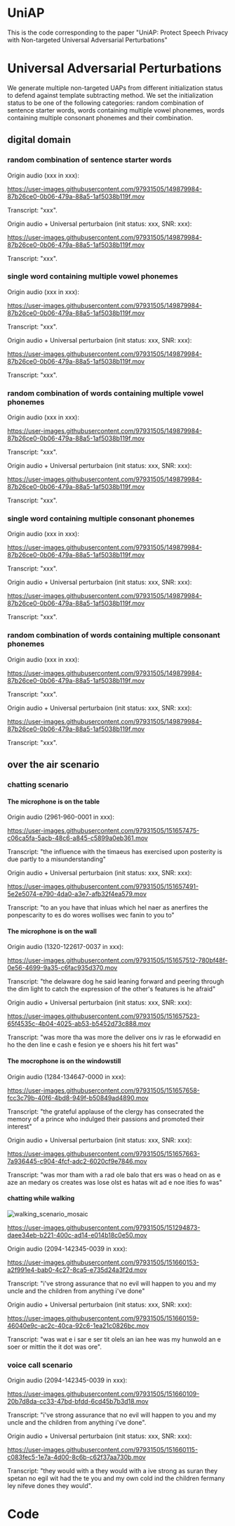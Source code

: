 # UniAP
This is the code corresponding to the paper "UniAP: Protect Speech Privacy with Non-targeted Universal Adversarial Perturbations"

# Universal Adversarial Perturbations
We generate multiple non-targeted UAPs from different initialization status to defend against template subtracting method. We set the initialization status to be one of the following categories: random combination of sentence starter words, words containing multiple vowel phonemes, words containing multiple consonant phonemes and their combination.

## digital domain
### random combination of sentence starter words 
Origin audio (xxx in xxx):

https://user-images.githubusercontent.com/97931505/149879984-87b26ce0-0b06-479a-88a5-1af5038b119f.mov

Transcript: "xxx".

Origin audio + Universal perturbaion (init status: xxx, SNR: xxx):

https://user-images.githubusercontent.com/97931505/149879984-87b26ce0-0b06-479a-88a5-1af5038b119f.mov

Transcript: "xxx".

### single word containing multiple vowel phonemes 
Origin audio (xxx in xxx):

https://user-images.githubusercontent.com/97931505/149879984-87b26ce0-0b06-479a-88a5-1af5038b119f.mov

Transcript: "xxx".

Origin audio + Universal perturbaion (init status: xxx, SNR: xxx):

https://user-images.githubusercontent.com/97931505/149879984-87b26ce0-0b06-479a-88a5-1af5038b119f.mov

Transcript: "xxx".

### random combination of words containing multiple vowel phonemes
Origin audio (xxx in xxx):

https://user-images.githubusercontent.com/97931505/149879984-87b26ce0-0b06-479a-88a5-1af5038b119f.mov

Transcript: "xxx".

Origin audio + Universal perturbaion (init status: xxx, SNR: xxx):

https://user-images.githubusercontent.com/97931505/149879984-87b26ce0-0b06-479a-88a5-1af5038b119f.mov

Transcript: "xxx".

### single word containing multiple consonant phonemes 
Origin audio (xxx in xxx):

https://user-images.githubusercontent.com/97931505/149879984-87b26ce0-0b06-479a-88a5-1af5038b119f.mov

Transcript: "xxx".

Origin audio + Universal perturbaion (init status: xxx, SNR: xxx):

https://user-images.githubusercontent.com/97931505/149879984-87b26ce0-0b06-479a-88a5-1af5038b119f.mov

Transcript: "xxx".

### random combination of words containing multiple consonant phonemes
Origin audio (xxx in xxx):

https://user-images.githubusercontent.com/97931505/149879984-87b26ce0-0b06-479a-88a5-1af5038b119f.mov

Transcript: "xxx".

Origin audio + Universal perturbaion (init status: xxx, SNR: xxx):

https://user-images.githubusercontent.com/97931505/149879984-87b26ce0-0b06-479a-88a5-1af5038b119f.mov

Transcript: "xxx".


## over the air scenario
### chatting scenario
#### The microphone is on the table
Origin audio (2961-960-0001 in xxx):

https://user-images.githubusercontent.com/97931505/151657475-c06ca5fa-5acb-48c6-a845-c5899a0eb361.mov

Transcript: "the influence with the timaeus has exercised upon posterity is due partly to a misunderstanding"

Origin audio + Universal perturbaion (init status: xxx, SNR: xxx):

https://user-images.githubusercontent.com/97931505/151657491-5e2e5074-e790-4da0-a3e7-afb32f4ea579.mov

Transcript: "to an you have that inluas which hel naer as anerfires the ponpescarity to es do wores wollises wec fanin to you to"

#### The microphone is on the wall
Origin audio (1320-122617-0037 in xxx):

https://user-images.githubusercontent.com/97931505/151657512-780bf48f-0e56-4699-9a35-c6fac935d370.mov

Transcript: "the delaware dog he said leaning forward and peering through the dim light to catch the expression of the other's features is he afraid"

Origin audio + Universal perturbaion (init status: xxx, SNR: xxx):

https://user-images.githubusercontent.com/97931505/151657523-65f4535c-4b04-4025-ab53-b5452d73c888.mov

Transcript: "was more tha was more the deliver ons iv ras le eforwadid en ho the den line e cash e fesion ye e shoers his hit fert was"

#### The mocrophone is on the windowstill
Origin audio (1284-134647-0000 in xxx):

https://user-images.githubusercontent.com/97931505/151657658-fcc3c79b-40f6-4bd8-949f-b50849ad4890.mov

Transcript: "the grateful applause of the clergy has consecrated the memory of a prince who indulged their passions and promoted their interest"

Origin audio + Universal perturbaion (init status: xxx, SNR: xxx):

https://user-images.githubusercontent.com/97931505/151657663-7a936445-c904-4fcf-adc2-6020cf9e7846.mov

Transcript: "was mor tham with a rad ole balo that ers was o head on as e aze an medary os creates was lose olst es hatas wit ad e noe ities fo was"

#### chatting while walking
![walking_scenario_mosaic](https://user-images.githubusercontent.com/97931505/151647536-1fce9d39-9ab7-4faf-bed5-78c2ee735ac4.png)

https://user-images.githubusercontent.com/97931505/151294873-daee34eb-b221-400c-ad14-e014b18c0e50.mov

Origin audio (2094-142345-0039 in xxx):

https://user-images.githubusercontent.com/97931505/151660153-a2f991e4-bab0-4c27-8ca5-e735d24a3f2d.mov

Transcript: "i've strong assurance that no evil will happen to you and my uncle and the children from anything i've done"

Origin audio + Universal perturbaion (init status: xxx, SNR: xxx):

https://user-images.githubusercontent.com/97931505/151660159-46040e9c-ac2c-40ca-92c6-1ea21c0826bc.mov

Transcript: "was wat e i sar e ser tit olels an ian hee was my hunwold an e soer or mittin the it dot was ore".

### voice call scenario
Origin audio (2094-142345-0039 in xxx):

https://user-images.githubusercontent.com/97931505/151660109-20b7d8da-cc33-47bd-bfdd-6cd45b7b3d18.mov

Transcript: "i've strong assurance that no evil will happen to you and my uncle and the children from anything i've done".

Origin audio + Universal perturbaion (init status: xxx, SNR: xxx):

https://user-images.githubusercontent.com/97931505/151660115-c083fec5-1e7a-4d00-8c6b-c62f37aa730b.mov

Transcript: "they would with a they would with a ive strong as suran they spetan no egil wit had the te you and my own cold ind the children fermany ley nifeve dones they would". 

# Code
